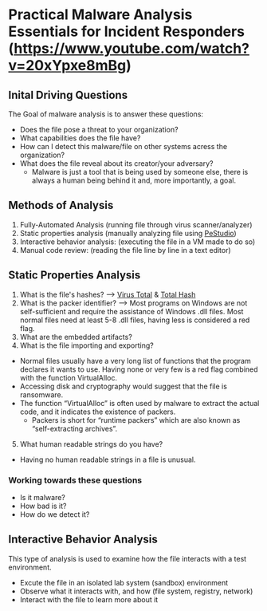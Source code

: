 # Practical Malware Analysis Essentials for Incident Responders (https://www.youtube.com/watch?v=20xYpxe8mBg)

## Inital Driving Questions
The Goal of malware analysis is to answer these questions:
* Does the file pose a threat to your organization?
* What capabilities does the file have?
* How can I detect this malware/file on other systems acress the organization?
* What does the file reveal about its creator/your adversary?
  * Malware is just a tool that is being used by someone else, there is always a human being behind it and, more importantly, a goal.

## Methods of Analysis
1. Fully-Automated Analysis (running file through virus scanner/analyzer)
2. Static properties analysis (manually analyzing file using [PeStudio](https://www.winitor.com/))
3. Interactive behavior analysis: (executing the file in a VM made to do so)
4. Manual code review: (reading the file line by line in a text editor)

## Static Properties Analysis
1. What is the file's hashes? --> [Virus Total](https://www.virustotal.com/gui/) & [Total Hash](https://totalhash.cymru.com/)
2. What is the packer identifier? --> Most programs on Windows are not self-sufficient and require the assistance of Windows .dll files. Most normal files need at least 5-8 .dll files, having less is considered a red flag. 
5. What are the embedded artifacts?
6. What is the file importing and exporting?
* Normal files usually have a very long list of functions that the program declares it wants to use. Having none or very few is a red flag combined with the function VirtualAlloc.
* Accessing disk and cryptography would suggest that the file is ransomware.
* The function “VirtualAlloc” is often used by malware to extract the actual code, and it indicates the existence of packers.
  * Packers is short for “runtime packers” which are also known as “self-extracting archives”.

5. What human readable strings do you have?
  * Having no human readable strings in a file is unusual.

### Working towards these questions
* Is it malware?
* How bad is it?
* How do we detect it?

## Interactive Behavior Analysis
This type of analysis is used to examine how the file interacts with a test environment.

* Excute the file in an isolated lab system (sandbox) environment
* Observe what it interacts with, and how (file system, registry, network)
* Interact with the file to learn more about it
